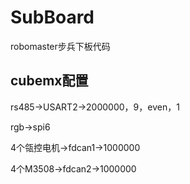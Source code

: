 # SubBoard

robomaster步兵下板代码

## cubemx配置

rs485$\rightarrow$USART2$\rightarrow$2000000，9，even，1

rgb$\rightarrow$spi6

4个瓴控电机$\rightarrow$fdcan1$\rightarrow$1000000

4个M3508$\rightarrow$fdcan2$\rightarrow$1000000
